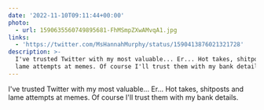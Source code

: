 ```yaml
---
date: '2022-11-10T09:11:44+00:00'
photo:
  - url: 1590635560749895681-FhMSmpZXwAMvqA1.jpg
links:
  - 'https://twitter.com/MsHannahMurphy/status/1590413876021321728'
description: >-
  I've trusted Twitter with my most valuable... Er... Hot takes, shitposts and
  lame attempts at memes. Of course I'll trust them with my bank details.
---
```

I've trusted Twitter with my most valuable... Er... Hot takes, shitposts and lame attempts at memes. Of course I'll trust them with my bank details.  
